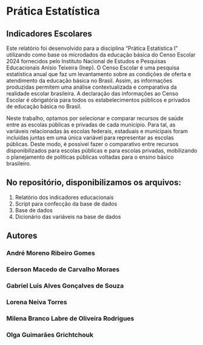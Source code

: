 # Prática Estatística
## Indicadores Escolares

Este relatório foi desenvolvido para a disciplina “Prática Estatística I” utilizando como base os microdados da educação básica do Censo Escolar 2024 fornecidos pelo Instituto Nacional de Estudos e Pesquisas Educacionais Anísio Teixeira (Inep). O Censo Escolar é uma pesquisa estatística anual que faz um levantamento sobre as condições de oferta e atendimento da educação básica no Brasil. Assim, as informações produzidas permitem uma análise contextualizada e comparativa da realidade escolar brasileira. A declaração das informações ao Censo Escolar é obrigatória para todos os estabelecimentos públicos e privados de educação básica no Brasil.

Neste trabalho, optamos por selecionar e comparar recursos de saúde entre as escolas públicas e privadas de cada município. Para tal, as variáveis relacionadas às escolas federais, estaduais e municipais foram incluídas juntas em uma única variável para representar as escolas públicas. Deste modo, é possível fazer o comparativo entre recursos disponibilizados para escolas públicas e para escolas privadas, mobilizando o planejamento de políticas públicas voltadas para o ensino básico brasileiro.

## No repositório, disponibilizamos os arquivos:
1. Relatório dos indicadores educacionais
2. Script para confecção da base de dados
3. Base de dados
4. Dicionário das variáveis na base de dados

## Autores
### André Moreno Ribeiro Gomes
### Ederson Macedo de Carvalho Moraes
### Gabriel Luis Alves Gonçalves de Souza
### Lorena Neiva Torres
### Milena Branco Labre de Oliveira Rodrigues
### Olga Guimarães Grichtchouk

